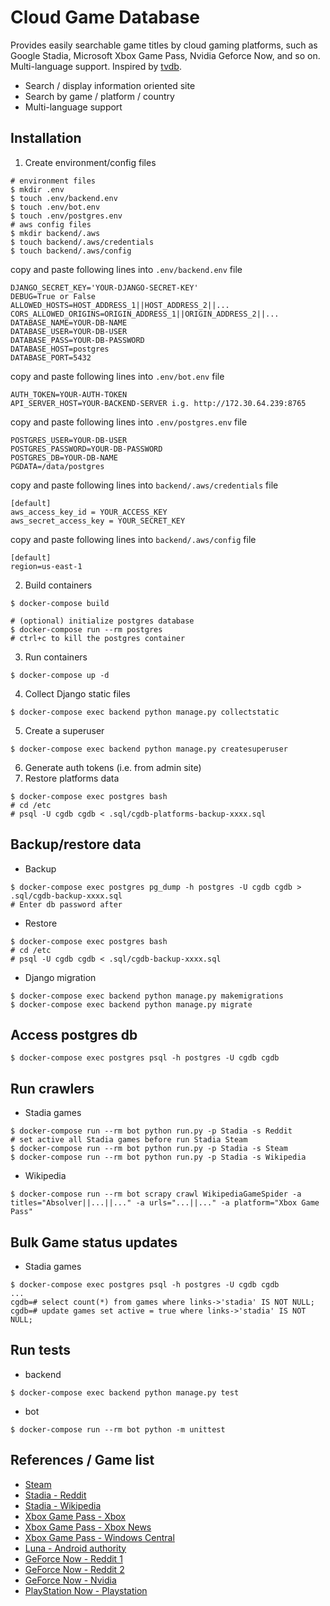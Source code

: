 # Cloud Game Database

Provides easily searchable game titles by cloud gaming platforms, such as Google Stadia, Microsoft Xbox Game Pass, Nvidia Geforce Now, and so on. Multi-language support. Inspired by [tvdb](http://thetvdb.com).

- Search / display information oriented site
- Search by game / platform / country
- Multi-language support

## Installation
1. Create environment/config files
```
# environment files
$ mkdir .env
$ touch .env/backend.env
$ touch .env/bot.env
$ touch .env/postgres.env
# aws config files
$ mkdir backend/.aws
$ touch backend/.aws/credentials
$ touch backend/.aws/config
```
copy and paste following lines into `.env/backend.env` file
```
DJANGO_SECRET_KEY='YOUR-DJANGO-SECRET-KEY'
DEBUG=True or False
ALLOWED_HOSTS=HOST_ADDRESS_1||HOST_ADDRESS_2||...
CORS_ALLOWED_ORIGINS=ORIGIN_ADDRESS_1||ORIGIN_ADDRESS_2||...
DATABASE_NAME=YOUR-DB-NAME
DATABASE_USER=YOUR-DB-USER
DATABASE_PASS=YOUR-DB-PASSWORD
DATABASE_HOST=postgres
DATABASE_PORT=5432
```
copy and paste following lines into `.env/bot.env` file
```
AUTH_TOKEN=YOUR-AUTH-TOKEN
API_SERVER_HOST=YOUR-BACKEND-SERVER i.g. http://172.30.64.239:8765
```
copy and paste following lines into `.env/postgres.env` file
```
POSTGRES_USER=YOUR-DB-USER
POSTGRES_PASSWORD=YOUR-DB-PASSWORD
POSTGRES_DB=YOUR-DB-NAME
PGDATA=/data/postgres
```
copy and paste following lines into `backend/.aws/credentials` file
```
[default]
aws_access_key_id = YOUR_ACCESS_KEY
aws_secret_access_key = YOUR_SECRET_KEY
```
copy and paste following lines into `backend/.aws/config` file
```
[default]
region=us-east-1
```
2. Build containers
```
$ docker-compose build

# (optional) initialize postgres database
$ docker-compose run --rm postgres
# ctrl+c to kill the postgres container
```
3. Run containers
```
$ docker-compose up -d
```
4. Collect Django static files
```
$ docker-compose exec backend python manage.py collectstatic
```
5. Create a superuser
```
$ docker-compose exec backend python manage.py createsuperuser
```
6. Generate auth tokens (i.e. from admin site)
7. Restore platforms data
```
$ docker-compose exec postgres bash
# cd /etc
# psql -U cgdb cgdb < .sql/cgdb-platforms-backup-xxxx.sql
```

## Backup/restore data
- Backup
```
$ docker-compose exec postgres pg_dump -h postgres -U cgdb cgdb > .sql/cgdb-backup-xxxx.sql
# Enter db password after
```
- Restore
```
$ docker-compose exec postgres bash
# cd /etc
# psql -U cgdb cgdb < .sql/cgdb-backup-xxxx.sql
```
- Django migration
```
$ docker-compose exec backend python manage.py makemigrations
$ docker-compose exec backend python manage.py migrate
```

## Access postgres db
```
$ docker-compose exec postgres psql -h postgres -U cgdb cgdb
```

## Run crawlers
- Stadia games
```
$ docker-compose run --rm bot python run.py -p Stadia -s Reddit
# set active all Stadia games before run Stadia Steam
$ docker-compose run --rm bot python run.py -p Stadia -s Steam
$ docker-compose run --rm bot python run.py -p Stadia -s Wikipedia
```
- Wikipedia
```
$ docker-compose run --rm bot scrapy crawl WikipediaGameSpider -a titles="Absolver||...||..." -a urls="...||..." -a platform="Xbox Game Pass"
```

## Bulk Game status updates
- Stadia games
```
$ docker-compose exec postgres psql -h postgres -U cgdb cgdb
...
cgdb=# select count(*) from games where links->'stadia' IS NOT NULL;
cgdb=# update games set active = true where links->'stadia' IS NOT NULL;
```

## Run tests
- backend
```
$ docker-compose exec backend python manage.py test
```
- bot
```
$ docker-compose run --rm bot python -m unittest
```

## References / Game list
- [Steam](https://store.steampowered.com/)
- [Stadia - Reddit](https://www.reddit.com/r/Stadia/wiki/index)
- [Stadia - Wikipedia](https://en.wikipedia.org/wiki/List_of_Stadia_games)
- [Xbox Game Pass - Xbox](https://www.xbox.com/en-US/xbox-game-pass/games)
- [Xbox Game Pass - Xbox News](https://news.xbox.com/en-us/)
- [Xbox Game Pass - Windows Central](https://www.windowscentral.com/xbox-project-xcloud-games-list)
- [Luna - Android authority](https://www.androidauthority.com/amazon-luna-1170676/)
- [GeForce Now - Reddit 1](http://gfngames.tk/)
- [GeForce Now - Reddit 2](https://geforcenow-games.com/)
- [GeForce Now - Nvidia](https://www.nvidia.com/en-us/geforce-now/games/)
- [PlayStation Now - Playstation](https://www.playstation.com/en-ca/ps-now/ps-now-games/#all-ps-now-games)